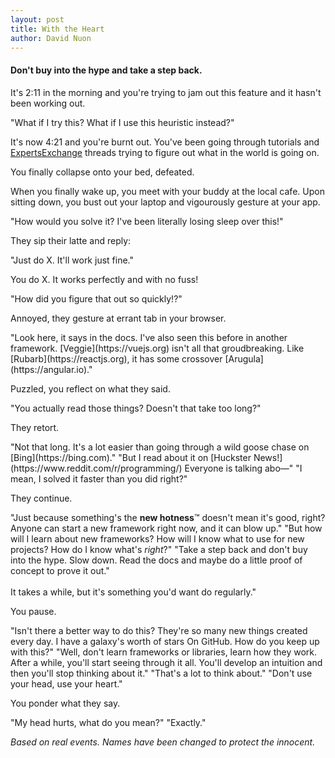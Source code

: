 ```yaml
---
layout: post
title: With the Heart
author: David Nuon
---
```

#### Don't buy into the hype and take a step back.

<div class="philosophy-dialogue">

It's 2:11 in the morning and you're trying to jam out this feature and it hasn't been working out. 

<span class="bubble you">
    "What if I try this? What if I use this heuristic instead?"
</span>

It's now 4:21 and you're burnt out. You've been going through tutorials and [ExpertsExchange](https://stackoverflow.com/) threads trying to figure out what in the world is going on. 

You finally collapse onto your bed, defeated.

When you finally wake up, you meet with your buddy at the local cafe. Upon sitting down, you bust out your laptop and vigourously gesture at your app.

<span class="bubble you">
    "How would you solve it? I've been literally losing sleep over this!"
</span>

They sip their latte and reply:

<span class="bubble them">
    "Just do X. It'll work just fine."
</span>

You do X. It works perfectly and with no fuss!

<span class="bubble you">
    "How did you figure that out so quickly!?"
</span>

Annoyed, they gesture at errant tab in your browser.

<span class="bubble them">
    "Look here, it says in the docs. I've also seen this before in another framework. [Veggie](https://vuejs.org) isn't all that groudbreaking. Like [Rubarb](https://reactjs.org), it has some crossover [Arugula](https://angular.io)."
</span>

Puzzled, you reflect on what they said. 

<span class="bubble you">
    "You actually read those things? Doesn't that take too long?"
</span>

They retort.

<span class="bubble them">
    "Not that long. It's a lot easier than going through a wild goose chase on [Bing](https://bing.com)."
</span>

<span class="bubble you">
    "But I read about it on [Huckster News!](https://www.reddit.com/r/programming/) Everyone is talking abo&mdash;"
</span>

<span class="bubble them">
    "I mean, I solved it faster than you did right?"
</span>

They continue.

<span class="bubble them">
    "Just because something's the <b>new hotness</b>&trade; doesn't mean it's good, right? Anyone can start a new framework right now, and it can blow up."
</span>

<span class="bubble you">
    "But how will I learn about new frameworks? How will I know what to use for new projects? How do I know what's <i>right</i>?"
</span>

<span class="bubble them">
    "Take a step back and don't buy into the hype. Slow down. Read the docs and maybe do a little proof of concept to prove it out."
    <br/><br/>
    It takes a while, but it's something you'd want do regularly."
</span>

You pause.

<span class="bubble you">
    "Isn't there a better way to do this? They're so many new things created every day. I have a galaxy's worth of stars On GitHub. How do you keep up with this?"
</span>

<span class="bubble them">
    "Well, don't learn frameworks or libraries, learn how they work. After a while, you'll start seeing through it all. You'll develop an intuition and then you'll stop thinking about it."
</span>

<span class="bubble you">
    "That's a lot to think about."
</span>

<span class="bubble them">
    "Don't use your head, use your heart."
</span>

You ponder what they say.

<span class="bubble you">
    "My head hurts, what do you mean?"
</span>

<span class="bubble them">
    "Exactly."
</span>

_Based on real events. Names have been changed to protect the innocent._

</div>
